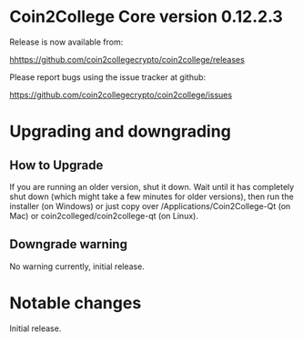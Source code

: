 Coin2College Core version 0.12.2.3
==========================

Release is now available from:

  <hhttps://github.com/coin2collegecrypto/coin2college/releases>

Please report bugs using the issue tracker at github:

  <https://github.com/coin2collegecrypto/coin2college/issues>


Upgrading and downgrading
=========================

How to Upgrade
--------------

If you are running an older version, shut it down. Wait until it has completely
shut down (which might take a few minutes for older versions), then run the
installer (on Windows) or just copy over /Applications/Coin2College-Qt (on Mac) or
coin2colleged/coin2college-qt (on Linux). 

Downgrade warning
-----------------
No warning currently, initial release.

Notable changes
===============

Initial release.